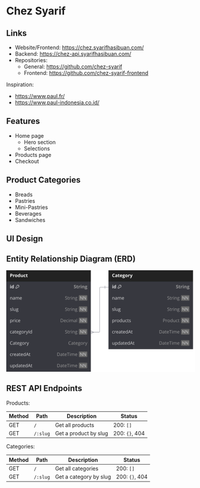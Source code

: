 # Chez Syarif

## Links

- Website/Frontend: https://chez.syarifhasibuan.com/
- Backend: https://chez-api.syarifhasibuan.com/
- Repositories:
  - General: https://github.com/chez-syarif
  - Frontend: https://github.com/chez-syarif-frontend

Inspiration:

- https://www.paul.fr/
- https://www.paul-indonesia.co.id/

## Features

- Home page
  - Hero section
  - Selections
- Products page
- Checkout

## Product Categories

- Breads
- Pastries
- Mini-Pastries
- Beverages
- Sandwiches

## UI Design

## Entity Relationship Diagram (ERD)

![ERD](diagrams/erd.svg)

## REST API Endpoints

Products:

| Method | Path     | Description           | Status         |
| ------ | -------- | --------------------- | -------------- |
| GET    | `/`      | Get all products      | 200: `[]`      |
| GET    | `/:slug` | Get a product by slug | 200: `{}`, 404 |

Categories:

| Method | Path     | Description            | Status         |
| ------ | -------- | ---------------------- | -------------- |
| GET    | `/`      | Get all categories     | 200: `[]`      |
| GET    | `/:slug` | Get a category by slug | 200: `{}`, 404 |
